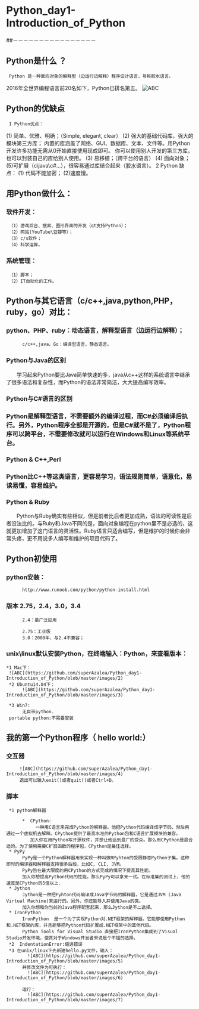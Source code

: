 # Python_day1-Introduction_of_Python
##－－－－－－－－－－－－－－－－
##  Python是什么 ？
     Python 是一种面向对象的解释型（边运行边解释）程序设计语言，号称胶水语言。
2016年全世界编程语言前20名如下，Python已排名第五。
![ABC](https://github.com/superAzalea/Python_day1-Introduction_of_Python/blob/master/images/1)
## Python的优缺点
     1 Python优点：
(1) 简单、优雅、明确；（Simple, elegant, clear）
(2) 强大的基础代码库，强大的模块第三方库；
          内置的库涵盖了网络、GUI、数据库、文本、文件等。用Python开发许多功能无需从0开始直接使用现成即可。
          你可以使用别人开发的第三方库，也可以封装自己的库给别人使用。
(3) 易移植；（跨平台的语言）
(4) 面向对象；
(5)可扩展（c\java\c#…），很容易通过库结合起来（胶水语言）。
     2 Python 缺点：
(1) 代码不能加密；
(2)速度慢。
## 用Python做什么：
### 软件开发：
     （1）游戏后台、搜索、图形界面的开发（qt支持Python）；
     （2）网站(YouTube\豆瓣等）；
     （3）c/s软件；
     （4）科学运算。
### 系统管理：
     （1）脚本；
     （2）IT自动化的工作。
## Python与其它语言（c/c++,java,python,PHP，ruby，go）对比：
### python、PHP、ruby：动态语言，解释型语言（边运行边解释）；
          c/c++,java，Go：编译型语言，静态语言。
### Python与Java的区别
　　学习起来Python要比Java简单快速的多，java从c++这样的系统语言中继承了很多语法和复杂性，而Python的语法非常简洁，大大提高编写效率。
### Python与C#语言的区别
### Python是解释型语言，不需要额外的编译过程，而C#必须编译后执行。另外，Python程序全部是开源的，但是C#就不是了，Python程序可以跨平台，不需要修改就可以运行在Windows和Linux等系统平台。
### Python & C++,Perl
### Python比C++等这类语言，更容易学习，语法规则简单，语意化，易读易懂，容易维护。
### Python & Ruby
　　Python与Ruby确实有些相似，但是前者比后者更加成熟，语法的可读性是后者没法比的。与Ruby和Java不同的是，面向对象编程在python里不是必选的，这就更加增加了这门语言的灵活性。Ruby语言只适合编写，但是维护的时候你会非常头疼，更不用说多人编写和维护的项目代码了。
## Python初使用
### python安装：
          http://www.runoob.com/python/python-install.html
### 版本   2.75，2.4，3.0，3.4
          2.4：最广泛应用

          2.75：工业版
          3.0：2008年，与2.4不兼容；

### unix\linux默认安装Python，在终端输入：Python，来查看版本：
    *1 Mac下：
     ![ABC](https://github.com/superAzalea/Python_day1-Introduction_of_Python/blob/master/images/2)
     *2 Ubuntu14.04下：
          ![ABC](https://github.com/superAzalea/Python_day1-Introduction_of_Python/blob/master/images/3)

     *3 Win7:
          无自带python.
     portable python:不需要安装
## 我的第一个Python程序（ hello world:）
### 交互器
         ![ABC](https://github.com/superAzalea/Python_day1-Introduction_of_Python/blob/master/images/4)
         退出可以输入exit()或者quit()或者Ctrl+D。

### 脚本
     *1 python解释器

          *  CPython:
               一种用C语言来完成Python的解释器。他把Python代码编译成字节码，然后再通过一个虚拟机去解释。CPython提供了最高水准的Python包和C语言扩展模块的兼容。
             加入你在用Python写开源软件，并想让他达到最广的受众。那么用CPython是最合适的。为了使用需要C扩展函数的程序包，CPython是最佳选择。
     * PyPy
          PyPy是一个Python解释器用来实现一种叫做RPyhton的受限静态Python子集。这种即时的编译器和解释器支持很多后段，比如C, CLI, JVM。
          PyPy旨在最大限度的用CPython的方式完成的情况下提高其性能。
          加入你想提高Python代码的性能，那么PyPy可以拿来一试。在标准集的测试上，他的速度是CPython的5倍以上.
     * Jython
          Jython是一种把Pyhton代码编译成Java字节码的解释器，它是通过JVM (Java Virtual Machine)来运行的。另外，你还能导入并使用Java的类。
          加入你想和你当前的Java程序配套起来，那么Jython是不二选择。
     * IronPython
          IronPython  是一个为了实现Python对.NET框架的解释器。它能够使用Python和.NET框架的库，并且能够把Python代码扩展成.NET框架中的其他代码。
          Python Tools for Visual Studio 直接把IronPython集成到了Visual Studio开发环境，使其对于Windows开发者来说是个不错的选择。
     *2  IndentationError:缩进错误
     *3 在unix/linux下先新建hello.py文件，输入：
            ![ABC](https://github.com/superAzalea/Python_day1-Introduction_of_Python/blob/master/images/5)
          并修改文件为可执行：
            ![ABC](https://github.com/superAzalea/Python_day1-Introduction_of_Python/blob/master/images/6)

          运行：
            ![ABC](https://github.com/superAzalea/Python_day1-Introduction_of_Python/blob/master/images/7)

